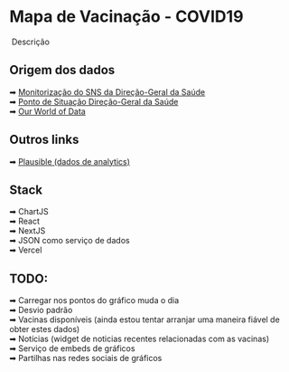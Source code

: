 

# Mapa de Vacinação - COVID19
<img src="https://www.google-analytics.com/collect?v=1&amp;t=event&amp;tid=UA-100869248-2&amp;cid=555&amp;ec=github&amp;ea=pageview&amp;el=plano-vacinacao-c19&amp;ev=1" alt=""> 
Descrição

## Origem dos dados
➡ [Monitorização do SNS da Direção-Geral da Saúde](https://www.sns.gov.pt/monitorizacao-do-sns/vacinas-covid-19/)  
➡ [Ponto de Situação Direção-Geral da Saúde](https://covid19.min-saude.pt/ponto-de-situacao-atual-em-portugal/)  
➡ [Our World of Data](https://github.com/owid/covid-19-data/blob/master/public/data/vaccinations/country_data/Portugal.csv)  

## Outros links
➡ [Plausible (dados de analytics)](https://plausible.io/vacinacaocovid19.pt)
## Stack
➡ ChartJS  
➡ React  
➡ NextJS  
➡ JSON como serviço de dados  
➡ Vercel  
## TODO: 
➡ Carregar nos pontos do gráfico muda o dia    
➡ Desvio padrão  
➡ Vacinas disponíveis (ainda estou tentar arranjar uma maneira fiável de obter estes dados)  
➡ Notícias (widget de noticias recentes relacionadas com as vacinas)  
➡ Serviço de embeds de gráficos  
➡ Partilhas nas redes sociais de gráficos  
